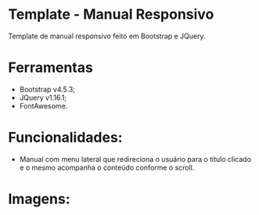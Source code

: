 # Template - Manual Responsivo
Template de manual responsivo feito em Bootstrap e JQuery.

# Ferramentas
- Bootstrap v4.5.3;
- JQuery v1.16.1;
- FontAwesome.

# Funcionalidades:
- Manual com menu lateral que redireciona o usuário para o titulo clicado e o mesmo acompanha o conteúdo conforme o scroll.

# Imagens:
